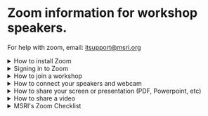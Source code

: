 # Zoom information for workshop speakers. 
For help with zoom, email: itsupport@msri.org 

<details>
 <summary> How to install Zoom </summary>

 ## Installing Zoom
 1. [Download Zoom](https://zoom.us/download)
 1. Follow the instructions on the screen to install Zoom. 
 1. Once Zoom is installed you're ready to join the workshop. You should see this screen:![Zoom Login](https://s3-us-west-1.amazonaws.com/msri.org/computing/zoom-login.png)
 


</details>

<details>
 <summary> Signing in to Zoom </summary>
 If you already have a zoom account associated with your email address you used at MSRI, you can sign in to that account. MSRI will invite you to be one of our "panelists". Panelists are the "zoom speak" for workshop presenters. 

 If you do not have a zoom account, you will need to create one. After installing zoom. You can click "Sign Up Free" at the bottom of the Sign In Window: ![Zoom Login](https://s3-us-west-1.amazonaws.com/msri.org/computing/zoom-login.png)

 ### Please remember your login and password after signing up. 
</details>

<details>
 <summary> How to join a workshop </summary>
 This assumes you have already installed and signed in to Zoom. 
 1. Click on the meeting link:[MSRI Workshop Zoom](https://msri.zoom.us/j/226801541)
 1. Zoom will open automatically and drop you into the meeting. The next step will be to configure your webcam and microphone. Those options will appear on the page as soon as you click the link above. 

</details>


<details>
 <summary> How to connect your speakers and webcam</summary>
 1. This assumes you have already joined the workshop meeting by clicking the: [MSRI Workshop Zoom](https://msri.zoom.us/j/226801541) 
 1. choose "join with Computer Audio", or "via Phone". If you suspect your internet connection is unstable, we recommend dialing in via phone. In this example, we use the computer audio. ![Zoom audio](https://s3-us-west-1.amazonaws.com/msri.org/computing/zoom-workshop-audio-Capture.PNG)
 1. Please mute upon entry by clicking the mute button in the bottom left. ![Zoom Mute](https://s3-us-west-1.amazonaws.com/msri.org/computing/zoom-mute.PNG) We recommend staying muted until you wish to speak. You can toggle this button again to unmute. 
 1. To start your webcam, click the "start video" button next to the Mute/UnMute button: ![Start Video](https://s3-us-west-1.amazonaws.com/msri.org/computing/start-video.PNG)

</details>


<details>
 <summary>How to share your screen or presentation (PDF, Powerpoint, etc)</summary>
1. This assumes you have downloaded and installed zoom. You also joined the meeting and successfully connected your camera and microphone.
1. Other options besides the camer and microphone appear at the bottom of the screen after joining. ![Zoom Options](https://s3-us-west-1.amazonaws.com/msri.org/computing/zoom-options-bottom-screen-Capture.PNG)
1. To share your screen, presentation or other applications on your computer. You can click the "Share" option. You will be presented with a variety of choices. 
![Zoom share screens](https://s3-us-west-1.amazonaws.com/msri.org/computing/zoom-share-screen-Capture.PNG)
1. You can share your entire screen by clicking the "Screen" window. Or you may share just a single application. For example, if you created your presentation in TeX with Beamer and you wanted to share the resulting PDF (assuming it was opened), you could select the PDF window as shown here:![Zoom Sharing application](https://s3-us-west-1.amazonaws.com/msri.org/computing/zoom-sharing-application.PNG)  

</details>

<details>
 <summary>How to share a video</summary>

 </details>

<details>
 <summary> MSRI's Zoom Checklist</summary>
- [ ] Install and open Zoom. 
- [ ] Test your sound using the zoom sound test meeting: [JOIN ZOOM TEST MEETING](https://zoom.us/test)
- [ ] Ensure your lighting is appropriate (no shadows, no backlighting from windows, etc)
- [ ] Ensure the audience can see your chalkboard. 
- [ ] Review and practice sharing the resources (screen sharing, video sharing, presentation sharing, etc)
- [ ] Try to join from a wired connection where possible. 
- [ ] Be sure your know the meeting ID you plan to join. For workshops, that information will be [available here](https://www.msri.org/web/msri/scientific/workshops).

</details>





